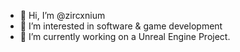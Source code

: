 - 👋 Hi, I’m @zircxnium
- 👀 I’m interested in software & game development
- 🌱 I’m currently working on a Unreal Engine Project.

<!---
elementiium/elementiium is a ✨ special ✨ repository because its `README.md` (this file) appears on your GitHub profile.
You can click the Preview link to take a look at your changes.
--->
